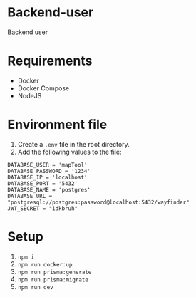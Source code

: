 # Backend-user
Backend user

# Requirements
- Docker
- Docker Compose
- NodeJS

# Environment file
1. Create a `.env` file in the root directory.
2. Add the following values to the file:

```
DATABASE_USER = 'mapTool'
DATABASE_PASSWORD = '1234'
DATABASE_IP = 'localhost'
DATABASE_PORT = '5432'
DATABASE_NAME = 'postgres'
DATABASE_URL = "postgresql://postgres:password@localhost:5432/wayfinder"
JWT_SECRET = "idkbruh"
```

# Setup
1. `npm i`
2. `npm run docker:up`
3. `npm run prisma:generate`
4. `npm run prisma:migrate`
5. `npm run dev`
